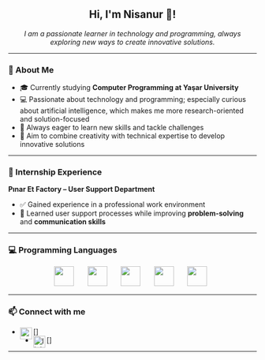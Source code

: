 <h2 align="center">Hi, I'm Nisanur 👋!</h2>
<p align="center"><i>I am a passionate learner in technology and programming, always exploring new ways to create innovative solutions.</i></p>


---

### 🌟 About Me
- 🎓 Currently studying **Computer Programming at Yaşar University**
- 💻 Passionate about technology and programming; especially curious about artificial intelligence, which makes me more research-oriented and solution-focused
- 🚀 Always eager to learn new skills and tackle challenges
- 🎨 Aim to combine creativity with technical expertise to develop innovative solutions

---

### 🏢 Internship Experience
**Pınar Et Factory – User Support Department**  
- ✅ Gained experience in a professional work environment  
- 💬 Learned user support processes while improving **problem-solving** and **communication skills**

---

### 💻 Programming Languages
<p align="center">
  <img src="https://cdn.jsdelivr.net/gh/devicons/devicon/icons/python/python-original.svg" width="40" />&nbsp;&nbsp;&nbsp;&nbsp;&nbsp;&nbsp;
  <img src="https://cdn.jsdelivr.net/gh/devicons/devicon/icons/csharp/csharp-original.svg" width="40" />&nbsp;&nbsp;&nbsp;&nbsp;&nbsp;&nbsp;
  <img src="https://cdn.jsdelivr.net/gh/devicons/devicon/icons/html5/html5-original.svg" width="40" />&nbsp;&nbsp;&nbsp;&nbsp;&nbsp;&nbsp;
  <img src="https://cdn.jsdelivr.net/gh/devicons/devicon/icons/css3/css3-original.svg" width="40" />&nbsp;&nbsp;&nbsp;&nbsp;&nbsp;&nbsp;
  <img src="https://cdn.jsdelivr.net/gh/devicons/devicon/icons/javascript/javascript-original.svg" width="40" />&nbsp;&nbsp;
</p>

---

### 📫 Connect with me
- <a href="mailto:025nisanur@gmail.com">
    [<img align="left" height="24" width="24" src="https://cdn.jsdelivr.net/npm/simple-icons@v4/icons/gmail.svg" />]
  </a>
- <a href="https://www.linkedin.com/in/nisanur-t%C3%BCrkmen-b836aa305/">
    [<img align="left" alt="linkedin | LinkedIn" width="24px" src="https://cdn.jsdelivr.net/gh/devicons/devicon/icons/linkedin/linkedin-original.svg" />]
  </a>

---
